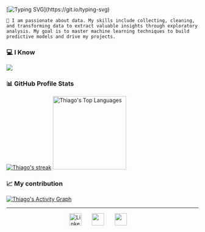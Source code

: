 [![Typing SVG](https://readme-typing-svg.herokuapp.com/?color=f75c7e&size=35&center=true&vCenter=true&width=1000&lines=Welcome+to+my+GitHub+👋;My+name+is+Thiago;Im+a+Data+Science+Student+!!;)](https://git.io/typing-svg)

`🔸 I am passionate about data. My skills include collecting, cleaning, and transforming data to extract valuable insights through exploratory analysis. My goal is to master machine learning techniques to build predictive models and drive my projects.`

  <h3>💻 I Know</h3>
  <a href="https://github.com/Mustasheep"><img src="https://go-skill-icons.vercel.app/api/icons?i=py,r,postgresql,pbi,tableau,gcp,aws,azure" />
  </a> 
  

  <h3>📊 GitHub Profile Stats</h3>
  <a href="https://github.com/Mustasheep?tab=repositories"><img title="My streak stats 🔥" alt="Thiago's streak" src="https://github-readme-streak-stats-eight.vercel.app/?user=Mustasheep&theme=monokai-metallian&hide_border=true&short_numbers=true"/></a>
  <a href="https://github.com/Mustasheep?tab=repositories"><img alt="Thiago's Top Languages" src="https://denvercoder1-github-readme-stats.vercel.app/api/top-langs/?username=Mustasheep&langs_count=8&layout=compact&theme=react&hide_border=true&bg_color=1F222E&title_color=F85D7F&icon_color=F8D866&hide=Jupyter%20Notebook,Roff" height="192px"/></a>
  <br/>
    
  <h3>📈 My contribution</h3>
  
  <a href="https://github.com/Mustasheep?tab=repositories"><img alt="Thiago's Activity Graph" src="https://github-readme-activity-graph.vercel.app/graph/?username=Mustasheep&bg_color=1F222E&color=F8D866&line=F85D7F&point=FFFFFF&hide_border=true" /></a>

---------------

  <p align="center">
  <a href="https://www.linkedin.com/in/thiago-mustasheep"><img width="32px" alt="LinkedIn" title="LinkedIn" src="https://img.icons8.com/?size=100&id=lMUZwFHycz7a&format=png&color=000000"/></a>
  &#8287;&#8287;&#8287;&#8287;&#8287;
  <a href="https://discord.com/users/sheep8" width="32px" alt="Discord" title="Discord"><img width="32px" src="https://img.icons8.com/?size=100&id=xmpxGzSLFcZE&format=png&color=000000"/></a>
  &#8287;&#8287;&#8287;&#8287;&#8287;
  <a href="mailto:thiagoassis.scientist@gmail.com" width="32px" alt="Gmail" title="Email"><img width="32px" src="https://img.icons8.com/?size=100&id=48165&format=png&color=000000"/></a>
  &#8287;&#8287;&#8287;&#8287;&#8287;
</p>




